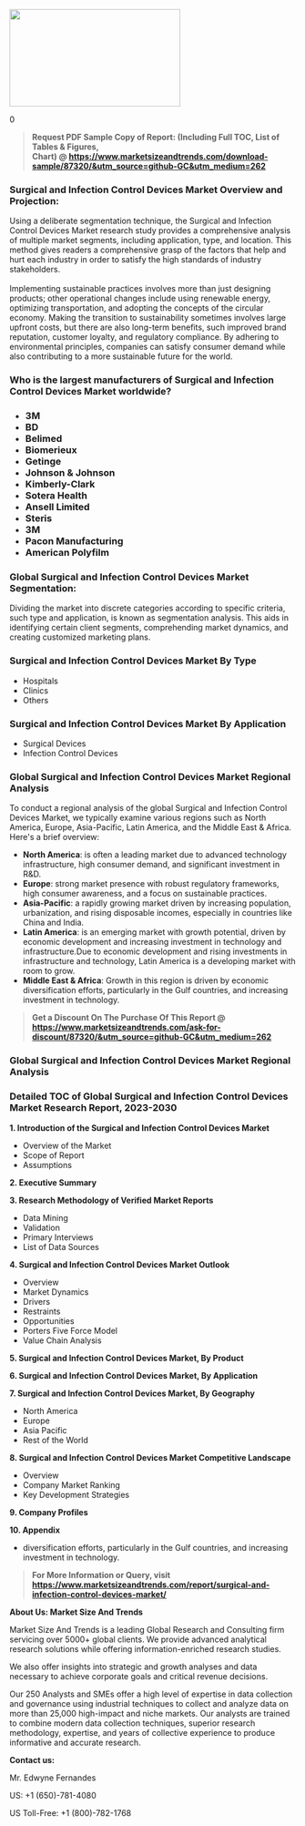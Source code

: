 <p><img class="alignnone size-medium wp-image-20088" src="https://ffe5etoiles.com/wp-content/uploads/2024/12/MST1-300x171.png" alt="" width="300" height="171" /></p>0</p><blockquote id="" class=""><strong>Request PDF Sample Copy of Report: (Including Full TOC, List of Tables &amp; Figures, Chart)&nbsp;@&nbsp;<strong><a href="https://www.marketsizeandtrends.com/download-sample/87320/&utm_source=github-GC&utm_medium=262" target="_blank">https://www.marketsizeandtrends.com/download-sample/87320/&utm_source=github-GC&utm_medium=262</a></strong></strong></blockquote><h3 id="" class="">Surgical and Infection Control Devices Market&nbsp;Overview and Projection:</h3><p id="" class="">Using a deliberate segmentation technique, the Surgical and Infection Control Devices Market research study provides a comprehensive analysis of multiple market segments, including application, type, and location. This method gives readers a comprehensive grasp of the factors that help and hurt each industry in order to satisfy the high standards of industry stakeholders. <br /> <br />Implementing sustainable practices involves more than just designing products; other operational changes include using renewable energy, optimizing transportation, and adopting the concepts of the circular economy. Making the transition to sustainability sometimes involves large upfront costs, but there are also long-term benefits, such improved brand reputation, customer loyalty, and regulatory compliance. By adhering to environmental principles, companies can satisfy consumer demand while also contributing to a more sustainable future for the world.</p><h3 id="" class="">Who is the largest manufacturers of&nbsp;Surgical and Infection Control Devices Market worldwide?</h3><h3 class=""><p><ul><li>3M </li><li> BD </li><li> Belimed </li><li> Biomerieux </li><li> Getinge </li><li> Johnson & Johnson </li><li> Kimberly-Clark </li><li> Sotera Health </li><li> Ansell Limited </li><li> Steris </li><li> 3M </li><li> Pacon Manufacturing </li><li> American Polyfilm</li></ul></p></h3><h3 id="" class="">Global&nbsp;Surgical and Infection Control Devices Market Segmentation:</h3><p id="" class="">Dividing the market into discrete categories according to specific criteria, such type and application, is known as segmentation analysis. This aids in identifying certain client segments, comprehending market dynamics, and creating customized marketing plans.</p><h3 id="" class="">Surgical and Infection Control Devices Market&nbsp;By Type</h3><p><p><ul><li>Hospitals </li><li> Clinics </li><li> Others</p></li></ul></p></p><h3 id="" class="">Surgical and Infection Control Devices Market&nbsp;By Application</h3><p class=""><p><ul><li>Surgical Devices </li><li> Infection Control Devices</li></ul></p></p><h3 id="" class="">Global Surgical and Infection Control Devices Market Regional Analysis</h3><p id="" class="">To conduct a regional analysis of the global Surgical and Infection Control Devices Market, we typically examine various regions such as North America, Europe, Asia-Pacific, Latin America, and the Middle East &amp; Africa. Here's a brief overview:</p><ul><li><strong>North America</strong>: is often a leading market due to advanced technology infrastructure, high consumer demand, and significant investment in R&amp;D.</li><li><strong>Europe</strong>: strong market presence with robust regulatory frameworks, high consumer awareness, and a focus on sustainable practices.</li><li><strong>Asia-Pacific</strong>: a rapidly growing market driven by increasing population, urbanization, and rising disposable incomes, especially in countries like China and India.</li><li><strong>Latin America</strong>: is an emerging market with growth potential, driven by economic development and increasing investment in technology and infrastructure.Due to economic development and rising investments in infrastructure and technology, Latin America is a developing market with room to grow.</li><li><strong>Middle East &amp; Africa</strong>: Growth in this region is driven by economic diversification efforts, particularly in the Gulf countries, and increasing investment in technology.</li></ul><blockquote id="" class=""><strong>Get a Discount On The Purchase Of This Report @ <strong><a href="https://www.marketsizeandtrends.com/ask-for-discount/87320/&utm_source=github-GC&utm_medium=262" target="_blank">https://www.marketsizeandtrends.com/ask-for-discount/87320/&utm_source=github-GC&utm_medium=262</a></strong></strong></blockquote><h3 id="" class="">Global Surgical and Infection Control Devices Market Regional Analysis</h3><h3 id="" class="">Detailed TOC of Global Surgical and Infection Control Devices Market Research Report, 2023-2030</h3><p id="" class=""><strong>1. Introduction of the Surgical and Infection Control Devices Market</strong></p><ul><li>Overview of the Market</li><li>Scope of Report</li><li>Assumptions</li></ul><p id="" class=""><strong>2. Executive Summary</strong></p><p id="" class=""><strong>3. Research Methodology of Verified Market Reports</strong></p><ul><li>Data Mining</li><li>Validation</li><li>Primary Interviews</li><li>List of Data Sources</li></ul><p id="" class=""><strong>4. Surgical and Infection Control Devices Market Outlook</strong></p><ul><li>Overview</li><li>Market Dynamics</li><li>Drivers</li><li>Restraints</li><li>Opportunities</li><li>Porters Five Force Model</li><li>Value Chain Analysis</li></ul><p id="" class=""><strong>5. Surgical and Infection Control Devices Market, By Product</strong></p><p id="" class=""><strong>6. Surgical and Infection Control Devices Market, By Application</strong></p><p id="" class=""><strong>7. Surgical and Infection Control Devices Market, By Geography</strong></p><ul><li>North America</li><li>Europe</li><li>Asia Pacific</li><li>Rest of the World</li></ul><p id="" class=""><strong>8. Surgical and Infection Control Devices Market Competitive Landscape</strong></p><ul><li>Overview</li><li>Company Market Ranking</li><li>Key Development Strategies</li></ul><p id="" class=""><strong>9. Company Profiles</strong></p><p id="" class=""><strong>10. Appendix</strong></p><ul><li>diversification efforts, particularly in the Gulf countries, and increasing investment in technology.</li></ul><blockquote id="" class=""><strong>For More Information or Query, visit <strong><strong><a href="https://www.marketsizeandtrends.com/report/surgical-and-infection-control-devices-market/" target="_blank">https://www.marketsizeandtrends.com/report/surgical-and-infection-control-devices-market/</a></strong></strong></strong></blockquote><p id="" class=""><strong>About Us: Market Size And Trends</strong></p><p id="" class="">Market Size And Trends is a leading Global Research and Consulting firm servicing over 5000+ global clients. We provide advanced analytical research solutions while offering information-enriched research studies.</p><p id="" class="">We also offer insights into strategic and growth analyses and data necessary to achieve corporate goals and critical revenue decisions.</p><p id="" class="">Our 250 Analysts and SMEs offer a high level of expertise in data collection and governance using industrial techniques to collect and analyze data on more than 25,000 high-impact and niche markets. Our analysts are trained to combine modern data collection techniques, superior research methodology, expertise, and years of collective experience to produce informative and accurate research.</p><p id="" class=""><strong>Contact us:</strong></p><p id="" class="">Mr. Edwyne Fernandes</p><p id="" class="">US: +1 (650)-781-4080</p><p id="" class="">US Toll-Free: +1 (800)-782-1768</p>

